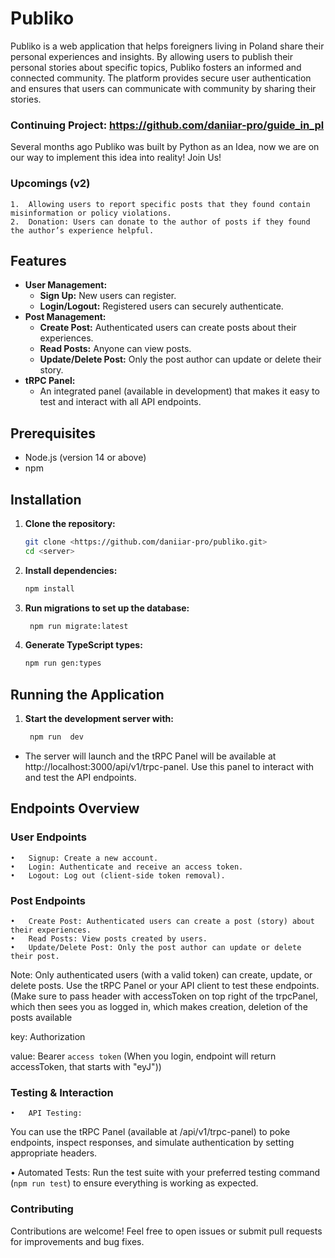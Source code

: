 # Publiko

Publiko is a web application that helps foreigners living in Poland share their personal experiences and insights. By allowing users to publish their personal stories about specific topics, Publiko fosters an informed and connected community. The platform provides secure user authentication and ensures that users can communicate with community by sharing their stories.

### Continuing Project: https://github.com/daniiar-pro/guide_in_pl

Several months ago Publiko was built by Python as an Idea, now we are on our way to implement this idea into reality! Join Us!


### Upcomings (v2)

    1.  Allowing users to report specific posts that they found contain misinformation or policy violations.
    2.	Donation: Users can donate to the author of posts if they found the author’s experience helpful.


## Features

- **User Management:**
  - **Sign Up:** New users can register.
  - **Login/Logout:** Registered users can securely authenticate.
- **Post Management:**
  - **Create Post:** Authenticated users can create posts about their experiences.
  - **Read Posts:** Anyone can view posts.
  - **Update/Delete Post:** Only the post author can update or delete their story.
- **tRPC Panel:**
  - An integrated panel (available in development) that makes it easy to test and interact with all API endpoints.

## Prerequisites

- Node.js (version 14 or above)
- npm

## Installation

1. **Clone the repository:**

   ```bash
   git clone <https://github.com/daniiar-pro/publiko.git>
   cd <server>

   ```

2. **Install dependencies:**

   ```bash
   npm install

   ```

3. **Run migrations to set up the database:**

   ```bash
    npm run migrate:latest

   ```

4. **Generate TypeScript types:**
   ```bash
   npm run gen:types
   ```

## Running the Application

1. **Start the development server with:**
   ```bash
    npm run  dev
   ```

- The server will launch and the tRPC Panel will be available at http://localhost:3000/api/v1/trpc-panel. Use this panel to interact with and test the API endpoints.

## Endpoints Overview

### User Endpoints

    •	Signup: Create a new account.
    •	Login: Authenticate and receive an access token.
    •	Logout: Log out (client-side token removal).

### Post Endpoints

    •	Create Post: Authenticated users can create a post (story) about their experiences.
    •	Read Posts: View posts created by users.
    •	Update/Delete Post: Only the post author can update or delete their post.

Note: Only authenticated users (with a valid token) can create, update, or delete posts. Use the tRPC Panel or your API client to test these endpoints. (Make sure to pass header with accessToken on top right of the trpcPanel, which then sees you as logged in, which makes creation, deletion of the posts available

key: Authorization

value: Bearer `access token` (When you login, endpoint will return accessToken, that starts with "eyJ"))

### Testing & Interaction

    •	API Testing:

You can use the tRPC Panel (available at /api/v1/trpc-panel) to poke endpoints, inspect responses, and simulate authentication by setting appropriate headers.


• Automated Tests:
Run the test suite with your preferred testing command (`npm run test`) to ensure everything is working as expected.

### Contributing

Contributions are welcome! Feel free to open issues or submit pull requests for improvements and bug fixes.


